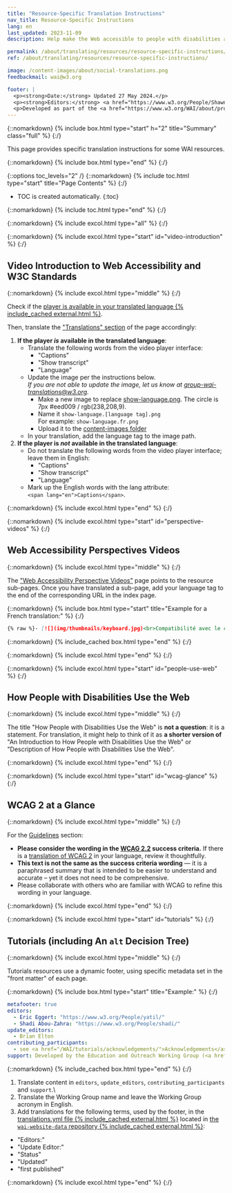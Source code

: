```yaml
---
title: "Resource-Specific Translation Instructions"
nav_title: Resource-Specific Instructions
lang: en
last_updated: 2023-11-09
description: Help make the Web accessible to people with disabilities around the world. We appreciate your contributions to translating W3C WAI accessibility resources.

permalink: /about/translating/resources/resource-specific-instructions/
ref: /about/translating/resources/resource-specific-instructions/

image: /content-images/about/social-translations.png
feedbackmail: wai@w3.org

footer: |
  <p><strong>Date:</strong> Updated 27 May 2024.</p>
  <p><strong>Editors:</strong> <a href="https://www.w3.org/People/Shawn/">Shawn Lawton Henry</a> and Rémi Bétin.</p>
  <p>Developed as part of the <a href="https://www.w3.org/WAI/about/projects/wai-coop/">WAI-CooP project</a>, co-funded by the European Commission.</p>
---
```


{::nomarkdown}
{% include box.html type="start" h="2" title="Summary" class="full" %}
{:/}

This page provides specific translation instructions for some WAI resources.

{::nomarkdown}
{% include box.html type="end" %}
{:/}

{::options toc_levels="2" /}
{::nomarkdown}
{% include toc.html type="start" title="Page Contents" %}
{:/}

-   TOC is created automatically.
{:toc}

{::nomarkdown}
{% include toc.html type="end" %}
{:/}

{::nomarkdown}
{% include excol.html type="all" %}
{:/}


{::nomarkdown}
{% include excol.html type="start" id="video-introduction" %}
{:/}
## Video Introduction to Web Accessibility and W3C Standards
{::nomarkdown}
{% include excol.html type="middle" %}
{:/}

Check if the [player is available in your translated language {% include_cached external.html %}](https://github.com/ableplayer/ableplayer/blob/master/README.md#user-content-supported-languages).

Then, translate the ["Translations" section](/videos/standards-and-benefits/#translations) of the page accordingly:
1. **If the player _is_ available in the translated language**:
   * Translate the following words from the video player interface:
     * "Captions"
     * "Show transcript"
     * "Language"
   * Update the image per the instructions below.\
   _If you are not able to update the image, let us know at [group-wai-translations@w3.org](mailto:group-wai-translations@w3.org)._
     * Make a new image to replace [show-language.png](https://www.w3.org/WAI/content-images/wai-video-standards-and-benefits/show-language.png). The circle is 7px #eed009 / rgb(238,208,9).
     * Name it `show-language.[language tag].png`\
     For example: `show-language.fr.png`
     * Upload it to the [content-images folder](https://github.com/w3c/wai-video-standards-and-benefits/tree/master/content-images/wai-video-standards-and-benefits)
   * In your translation, add the language tag to the image path.
2. **If the player is _not_ available in the translated language**:
   * Do not translate the following words from the video player interface; leave them in English:
      * "Captions"
      * "Show transcript"
      * "Language"
   * Mark up the English words with the lang attribute:\
   `<span lang="en">Captions</span>`.

{::nomarkdown}
{% include excol.html type="end" %}
{:/}

{::nomarkdown}
{% include excol.html type="start" id="perspective-videos" %}
{:/}
## Web Accessibility Perspectives Videos
{::nomarkdown}
{% include excol.html type="middle" %}
{:/}

The ["Web Accessibility Perspective Videos"](/perspective-videos/) page points to the resource sub-pages. Once you have translated a sub-page, add your language tag to the end of the corresponding URL in the index page.

{::nomarkdown}
{% include box.html type="start" title="Example for a French translation:" %}
{:/}
```markdown
{% raw %}- [![](img/thumbnails/keyboard.jpg)<br>Compatibilité avec le clavier]({{ "/perspective-videos/keyboard/fr" | relative_url }}) {% endraw %}
```
{::nomarkdown}
{% include_cached box.html type="end" %}
{:/}

{::nomarkdown}
{% include excol.html type="end" %}
{:/}

{::nomarkdown}
{% include excol.html type="start" id="people-use-web" %}
{:/}
## How People with Disabilities Use the Web
{::nomarkdown}
{% include excol.html type="middle" %}
{:/}

The title "How People with Disabilities Use the Web" is **not a question**: it is a statement. For translation, it might help to think of it as **a shorter version of** "An Introduction to How People with Disabilities Use the Web" or "Description of How People with Disabilities Use the Web".

{::nomarkdown}
{% include excol.html type="end" %}
{:/}

{::nomarkdown}
{% include excol.html type="start" id="wcag-glance" %}
{:/}
## WCAG 2 at a Glance
{::nomarkdown}
{% include excol.html type="middle" %}
{:/}

For the [Guidelines](/standards-guidelines/wcag/glance/#guidelines) section:
- **Please consider the wording in the [WCAG 2.2](https://www.w3.org/TR/WCAG/) success criteria.** If there is a [translation of WCAG 2](/standards-guidelines/wcag/translations/) in your language, review it thoughtfully.
- **This text is not the same as the success criteria wording** &mdash; it is a paraphrased summary that is intended to be easier to understand and accurate – yet it does not need to be comprehensive.
- Please collaborate with others who are familiar with WCAG to refine this wording in your language.

{::nomarkdown}
{% include excol.html type="end" %}
{:/}

{::nomarkdown}
{% include excol.html type="start" id="tutorials" %}
{:/}
## Tutorials (including An <code>alt</code> Decision Tree)
{::nomarkdown}
{% include excol.html type="middle" %}
{:/}

Tutorials resources use a dynamic footer, using specific metadata set in the "front matter" of each page.

{::nomarkdown}
{% include box.html type="start" title="Example:" %}
{:/}
```yaml
metafooter: true
editors:
  - Eric Eggert: "https://www.w3.org/People/yatil/"
  - Shadi Abou-Zahra: "https://www.w3.org/People/shadi/"
update_editors:
  - Brian Elton
contributing_participants:
  - see <a href="/WAI/tutorials/acknowledgements/">Acknowledgements</a>
support: Developed by the Education and Outreach Working Group (<a href="https://www.w3.org/groups/wg/eowg">EOWG</a>). Developed with support from the <a href="https://www.w3.org/WAI/ACT/">WAI-ACT project</a>, co-funded by the <strong>European Commission <abbr title="Information Society Technologies">IST</abbr> Programme</strong>.
```
{::nomarkdown}
{% include_cached box.html type="end" %}
{:/}

1. Translate content in `editors`, `update_editors`, `contributing_participants` and `support`.\
2. Translate the Working Group name and leave the Working Group acronym in English.
3. Add translations for the following terms, used by the footer, in the [translations.yml file {% include_cached external.html %}](https://github.com/w3c/wai-website-data/blob/master/translations.yml) located in [the `wai-website-data` repository {% include_cached external.html %}](https://github.com/w3c/wai-website-data/):
- "Editors:"
- "Update Editor:"
- "Status"
- "Updated"
- "first published"

{::nomarkdown}
{% include excol.html type="end" %}
{:/}